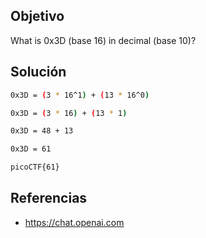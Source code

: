 ## Objetivo
What is 0x3D (base 16) in decimal (base 10)?
## Solución
```bash
0x3D = (3 * 16^1) + (13 * 16^0)

0x3D = (3 * 16) + (13 * 1)

0x3D = 48 + 13

0x3D = 61

picoCTF{61}
```

## Referencias
- https://chat.openai.com